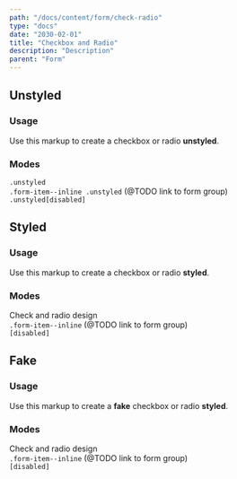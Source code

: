 ```yaml
---
path: "/docs/content/form/check-radio"
type: "docs"
date: "2030-02-01"
title: "Checkbox and Radio"
description: "Description"
parent: "Form"
---
```


<h2>Unstyled</h2>

<h3>Usage</h3>

<p>Use this markup to create a checkbox or radio <strong>unstyled</strong>.</p>

<script type="text/plain" class="language-markup">
  <div class="form-item">
    <input type="checkbox" id="checkbox-unstyled" class="unstyled">
    <label class="form-label" for="checkbox-unstyled">
      <!-- content -->
    </label>
  </div>

  <div class="form-item">
    <input type="radio" id="radio-unstyled" name="radio-unstyled" class="unstyled">
    <label class="form-label" for="radio-unstyled">
      <!-- content -->
    </label>
  </div>
</script>

<h3>Modes</h3>

<demo>
  <demovanilla src="demos/form/check-radio/unstyled-block" name="block">
    <div class="demo-text">
      <div class="alert_content">
        <code>.unstyled</code>
      </div>
    </div>
  </demovanilla>
  <demovanilla src="demos/form/check-radio/unstyled-inline" name="inline">
    <div class="demo-text">
      <div class="alert_content">
        <code>.form-item--inline .unstyled</code> (@TODO link to form group)
      </div>
    </div>
  </demovanilla>
  <demovanilla src="demos/form/check-radio/unstyled-disabled" name="disabled">
    <div class="demo-text">
      <div class="alert_content">
        <code>.unstyled[disabled]</code>
      </div>
    </div>
  </demovanilla>
</demo>

<h2>Styled</h2>

<h3>Usage</h3>

<p>Use this markup to create a checkbox or radio <strong>styled</strong>.</p>

<script type="text/plain" class="language-markup">
  <div class="form-item">
    <input type="checkbox" id="checkbox-styled">
    <label class="form-label" for="checkbox-styled">
      <!-- content -->
    </label>
  </div>

  <div class="form-item">
    <input type="radio" id="radio-styled" name="radio-styled">
    <label class="form-label" for="radio-styled">
      <!-- content -->
    </label>
  </div>
</script>

<h3>Modes</h3>

<demo>
  <demovanilla src="demos/form/check-radio/styled-block" name="block">
    <div class="demo-text">
      <div class="alert_content">
        Check and radio design
      </div>
    </div>
  </demovanilla>
  <demovanilla src="demos/form/check-radio/styled-inline" name="inline">
    <div class="demo-text">
      <div class="alert_content">
        <code>.form-item--inline</code> (@TODO link to form group)
      </div>
    </div>
  </demovanilla>
  <demovanilla src="demos/form/check-radio/styled-disabled" name="disabled">
    <div class="demo-text">
      <div class="alert_content">
        <code>[disabled]</code>
      </div>
    </div>
  </demovanilla>
</demo>

<h2>Fake</h2>

<h3>Usage</h3>

<p>Use this markup to create a <strong>fake</strong> checkbox or radio <strong>styled</strong>.</p>

<script type="text/plain" class="language-markup">
  <div class="form-item">
    <div class="checkbox-styled">
      <!-- content -->
    </div>
  </div>

  <div class="form-item">
    <div class="radio-styled">
      <!-- content -->
    </div>
  </div>
</script>

<h3>Modes</h3>

<demo>
  <demovanilla src="demos/form/check-radio/fake-block" name="block">
    <div class="demo-text">
      <div class="alert_content">
        Check and radio design
      </div>
    </div>
  </demovanilla>
  <demovanilla src="demos/form/check-radio/fake-inline" name="inline">
    <div class="demo-text">
      <div class="alert_content">
        <code>.form-item--inline</code> (@TODO link to form group)
      </div>
    </div>
  </demovanilla>
  <demovanilla src="demos/form/check-radio/fake-disabled" name="disabled">
    <div class="demo-text">
      <div class="alert_content">
        <code>[disabled]</code>
      </div>
    </div>
  </demovanilla>
</demo>
